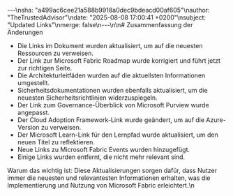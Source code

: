---\nsha: "a499ac6cee21a588b9918a0dec9bdeacd00af605"\nauthor: "TheTrustedAdvisor"\ndate: "2025-08-08 17:00:41 +0200"\nsubject: "Updated Links"\nmerge: false\n---\n\n# Zusammenfassung der Änderungen

- Die Links im Dokument wurden aktualisiert, um auf die neuesten Ressourcen zu verweisen.
- Der Link zur Microsoft Fabric Roadmap wurde korrigiert und führt jetzt zur richtigen Seite.
- Die Architekturleitfäden wurden auf die aktuellsten Informationen umgestellt.
- Sicherheitsdokumentationen wurden ebenfalls aktualisiert, um die neuesten Sicherheitsrichtlinien widerzuspiegeln.
- Der Link zum Governance-Überblick von Microsoft Purview wurde angepasst.
- Der Cloud Adoption Framework-Link wurde geändert, um auf die Azure-Version zu verweisen.
- Der Microsoft Learn-Link für den Lernpfad wurde aktualisiert, um den neuen Titel zu reflektieren.
- Neue Links zu Microsoft Fabric Events wurden hinzugefügt.
- Einige Links wurden entfernt, die nicht mehr relevant sind.

Warum das wichtig ist: Diese Aktualisierungen sorgen dafür, dass Nutzer immer die neuesten und relevantesten Informationen erhalten, was die Implementierung und Nutzung von Microsoft Fabric erleichtert.\n